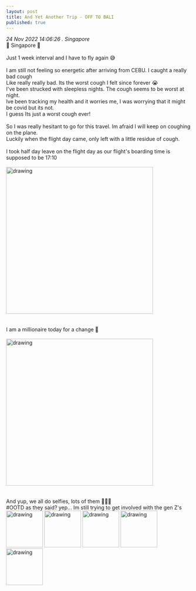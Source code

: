 ```yaml
---
layout: post
title: And Yet Another Trip - OFF TO BALI
published: true
---
```

_24 Nov 2022 14:06:26 . Singapore_
<br>
📍 Singapore 📍
<br>
<br>
Just 1 week interval and I have to fly again 😅
<br>
<br>
I am still not feeling so energetic after arriving from CEBU. I caught a really bad cough
<br>
Like really really bad. Its the worst cough I felt since forever 😭
<br>
I've been strucked with sleepless nights. The cough seems to be worst at night.
<br>
Ive been tracking my health and it worries me, I was worrying that it might be covid but its not.
<br>
I guess Its just a worst cough ever!
<br>
<br>
So I was really hesitant to go for this travel. Im afraid I will keep on coughing on the plane.
<br>
Luckily when the flight day came, only left with a little residue of cough. 
<br>
<br>
I took half day leave on the flight day as our flight's boarding time is supposed to be 17:10
<br>
<br>
<img src="https://drive.google.com/uc?export=view&id=1l_VjLxhoeKqWPXgdh_e7RiJtPgHR_IPx" alt="drawing" width="400"/>
<br>
<br>
<br>
I am a millionaire today for a change 🤑
<br>
<br>
<img src="https://drive.google.com/uc?export=view&id=1bhP_U8pom3f_aUgp0o_UDZaDi1b37gqa" alt="drawing" width="400"/>
<br>
<br>
<br>
And yup, we all do selfies, lots of them 🤪🤪🤪
<br>
#OOTD as they said? yep... Im still trying to get involved with the gen Z's
<br>
<img src="https://drive.google.com/uc?export=view&id=1WdDbuN9zCaYF1I-tgSY7cGDpoHc_N3PO" alt="drawing" width="100"/>
<img src="https://drive.google.com/uc?export=view&id=13TGSXfs0RWAtIidaRjnTI3zIbn-zdVh_" alt="drawing" width="100"/>
<img src="https://drive.google.com/uc?export=view&id=1_AnICdDcW2qZd-eQvI4HVCYSeelBveKY" alt="drawing" width="100"/>
<img src="https://drive.google.com/uc?export=view&id=14-KxZhEQqQEBgjCvbIwqxQYEKxhVMbRj" alt="drawing" width="100"/>
<img src="https://drive.google.com/uc?export=view&id=1rQSVmzmykWisezj2Yxex2zhuG7aakK9P" alt="drawing" width="100"/>


